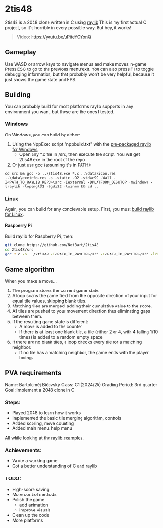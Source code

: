 # 2tis48
2tis48 is a 2048 clone written in C using [raylib](https://github.com/raysan5/raylib)
This is my first actual C project, so it's horrible in every possible way. But hey, it works!
>Video: https://youtu.be/uPiteYOYonQ

## Gameplay
Use WASD or arrow keys to navigate menus and make moves in-game. Press ESC to go to the previous menu/exit.
You can also press F1 to toggle debugging information, but that probably won't be very helpful, because it just shows the game state and FPS.

## Building
You can probably build for most platforms raylib supports in any environment you want, but these are the ones I tested.
### Windows
On Windows, you can build by either:
1. Using the NppExec script "nppbuild.txt" with the [pre-packaged raylib for Windows](https://raysan5.itch.io/raylib)
	-  Open any *.c file in /src, then execute the script. You will get 2tis48.exe in the root of the repo
2. Or just use gcc (assuming it's in PATH):
```batch
cd src && gcc -o ..\2tis48.exe *.c ..\data\icon.res ..\data\exeinfo.res -s -static -O2 -std=c99 -Wall -I<PATH_TO_RAYLIB_REPO>\src -Iexternal -DPLATFORM_DESKTOP -mwindows -lraylib -lopengl32 -lgdi32 -lwinmm && cd ..
```
### Linux
Again, you can build for any concievable setup. First, you must [build raylib for Linux](https://github.com/raysan5/raylib/wiki/Working-on-GNU-Linux).
#### Raspberry Pi
[Build raylib for Raspberry Pi](https://github.com/raysan5/raylib/wiki/Working-on-Raspberry-Pi), then:
```bash
git clone https://github.com/NotBart/2tis48
cd 2tis48/src
gcc *.c -o ../2tis48 -I<PATH_TO_RAYLIB>/src -L<PATH_TO_RAYLIB>/src -lraylib -lm -lGL -lpthread -ldl -lrt -lX11
```

## Game algorithm
When you make a move...
1. The program stores the current game state.
2. A loop scans the game field from the opposite direction of your input for equal tile values, skipping blank tiles.
3. Matching tiles are merged, adding their cumulative value to the score.
4. All tiles are pushed to your movement direction thus eliminating gaps between them.
5. If the resulting game state is different:
	- A move is added to the counter
	- If there is at least one blank tile, a tile (either 2 or 4, with 4 falling 1/10 times) is added to a random empty space
6. If there are no blank tiles, a loop checks every tile for a matching neighbor.
	- If no tile has a matching neighbor, the game ends with the player losing.

## PVA requirements
Name: Bartoloměj Bičovský
Class: C1  (2024/25)
Grading Period: 3rd quarter  
Goal: Implement a 2048 clone in C

### Steps:
- Played 2048 to learn how it works
- Implemented the basic tile merging algorithm, controls
- Added scoring, move counting
- Added main menu, help menu

All while looking at the [raylib examples](https://www.raylib.com/examples.html).

### Achievements:
- Wrote a working game
- Got a better understanding of C and raylib

### TODO:
- High-score saving
- More control methods
- Polish the game
	- add animation
	- improve visuals
- Clean up the code
- More platforms
